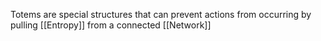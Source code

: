 Totems are special structures that can prevent actions from occurring by pulling [[Entropy]] from a connected [[Network]]